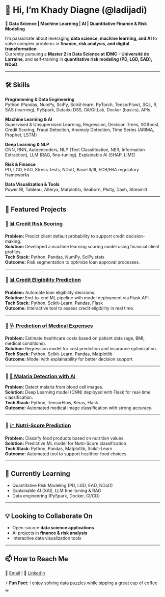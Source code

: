 # 👋 Hi, I’m Khady Diagne (@ladijadi)

🎯 **Data Science | Machine Learning | AI | Quantitative Finance & Risk Modeling**

I’m passionate about leveraging **data science, machine learning, and AI** to solve complex problems in **finance, risk analysis, and digital transformation**.  
Currently pursuing a **Master 2 in Data Science at IDMC - Université de Lorraine**, and self-training in **quantitative risk modeling (PD, LGD, EAD), NDoD**.

---

## 🛠️ Skills

**Programming & Data Engineering**  
Python (Pandas, NumPy, SciPy, Scikit-learn, PyTorch, TensorFlow), SQL, R, SAS (learning), PySpark, Dataiku DSS, Git/GitLab, Docker (basics), APIs  

**Machine Learning & AI**  
Supervised & Unsupervised Learning, Regression, Decision Trees, XGBoost, Credit Scoring, Fraud Detection, Anomaly Detection, Time Series (ARIMA, Prophet, LSTM)  

**Deep Learning & NLP**  
CNN, RNN, Autoencoders, NLP (Text Classification, NER, Information Extraction), LLM (RAG, fine-tuning), Explainable AI (SHAP, LIME)  

**Risk & Finance**  
PD, LGD, EAD, Stress Tests, NDoD, Basel II/III, ECB/EBA regulatory frameworks  

**Data Visualization & Tools**  
Power BI, Tableau, Alteryx, Matplotlib, Seaborn, Plotly, Dash, Streamlit  

---

## 🚀 Featured Projects

### 🏦 [📊 Credit Risk Scoring](https://github.com/ladijadi/Projet_Scoring)
**Problem:** Predict client default probability to support credit decision-making.  
**Solution:** Developed a machine learning scoring model using financial client profiles.  
**Tech Stack:** Python, Pandas, NumPy, SciPy.stats  
**Outcome:** Risk segmentation to optimize loan approval processes.  

---

### 🏦 [📊 Credit Eligibility Prediction](https://github.com/ladijadi/Prediction_eligibilite_credit_banque)
**Problem:** Automate loan eligibility decisions.  
**Solution:** End-to-end ML pipeline with model deployment via Flask API.  
**Tech Stack:** Python, Scikit-Learn, Pandas, Flask  
**Outcome:** Interactive tool to assess credit eligibility in real time.  

---

### 🏥 [🩺 Prediction of Medical Expenses](https://github.com/ladijadi/prediction_frais_medicaux/blob/main/notebook.ipynb)
**Problem:** Estimate healthcare costs based on patient data (age, BMI, medical conditions).  
**Solution:** Regression model for cost prediction and insurance optimization.  
**Tech Stack:** Python, Scikit-Learn, Pandas, Matplotlib  
**Outcome:** Model with explainability for better decision support.  

---

### 🦟 [🦠 Malaria Detection with AI](https://github.com/ladijadi/Application-IA-Malaria)
**Problem:** Detect malaria from blood cell images.  
**Solution:** Deep Learning model (CNN) deployed with Flask for real-time classification.  
**Tech Stack:** Python, TensorFlow, Keras, Flask  
**Outcome:** Automated medical image classification with strong accuracy.  

---

### 🍏 [📈 Nutri-Score Prediction](https://github.com/ladijadi/Nutriscore_OpenFoodsFacts_Docker)
**Problem:** Classify food products based on nutrition values.  
**Solution:** Predictive ML model for Nutri-Score classification.  
**Tech Stack:** Python, Pandas, Matplotlib, Scikit-Learn  
**Outcome:** Automated tool to support healthier food choices.  

---

## 🌱 Currently Learning
- Quantitative Risk Modeling (PD, LGD, EAD, NDoD)  
- Explainable AI (XAI), LLM fine-tuning & RAG  
- Data engineering (PySpark, Docker, CI/CD)  

---

## 💡 Looking to Collaborate On
- Open-source **data science applications** 
- AI projects in **finance & risk analysis**   
- Interactive data visualization tools  

---

## 📫 How to Reach Me
📧 [Email](mailto:khadydiagne18@gmail.com) | 💼 [LinkedIn](https://www.linkedin.com/in/khady-diagne-datascientist/)  

⚡ **Fun Fact:** I enjoy solving data puzzles while sipping a great cup of coffee ☕
